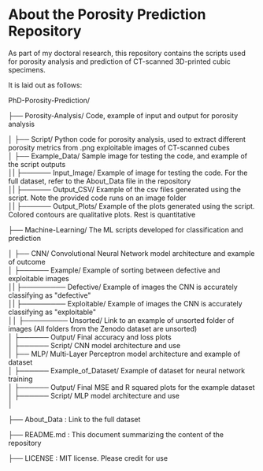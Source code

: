 # About the Porosity Prediction Repository

As part of my doctoral research, this repository contains the scripts used for porosity analysis and prediction of CT-scanned 3D-printed cubic specimens.  

It is laid out as follows:

PhD-Porosity-Prediction/  
                                                                                                                                                                                  
├── Porosity-Analysis/                  Code, example of input and output for porosity analysis  
                                                                                                                                                                                  
│   ├── Script/                          Python code for porosity analysis, used to extract different porosity metrics from .png exploitable images of CT-scanned cubes  
│   ├── Example_Data/                    Sample image for testing the code, and example of the script outputs  
│|      ├────── Input_Image/                Example of image for testing the code.  For the full dataset, refer to the About_Data file in the repository  
│|      ├────── Output_CSV/                 Example of the csv files generated using the script. Note the provided code runs on an image folder  
│|      ├────── Output_Plots/               Example of the plots generated using the script. Colored contours are qualitative plots. Rest is quantitative   
                                                                                                                                                                                  
                                                                                                                                                                                  
├── Machine-Learning/                   The ML scripts developed for classification and prediction  
                                                                                                                                                                                  
│   ├── CNN/                             Convolutional Neural Network model architecture and example of outcome    
│      ├────── Example/                  Example of sorting between defective and exploitable images  
│|      ├───────── Defective/               Example of images the CNN is accurately classifying as "defective"  
│|      ├───────── Exploitable/             Example of images the CNN is accurately classifying as "exploitable"  
││                                                                                                                                                                                        ├───────── Unsorted/                Link to an example of unsorted folder of images (All folders from the Zenodo dataset are unsorted)  
│      ├────── Output/                   Final accuracy and loss plots  
│      ├────── Script/                   CNN model architecture and use  
│   ├── MLP/                            Multi-Layer Perceptron model architecture and example of dataset  
│      ├────── Example_of_Dataset/         Example of dataset for neural network training  
│      ├────── Output/                     Final MSE and R squared plots for the example dataset  
│      ├────── Script/                     MLP model architecture and use  
│                                                                          
                                                                                                                                                                                  
├── About_Data                         : Link to the full dataset  
                                                                                                                                                                                  
├── README.md                         :  This document summarizing the content of the repository  
                                                                                                                                                                                  
├── LICENSE                         :    MIT license. Please credit for use  
                                                                                                                                                                                  
